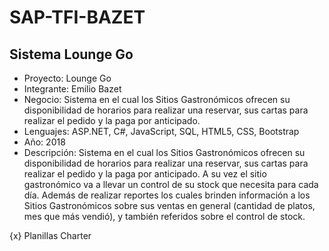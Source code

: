 # SAP-TFI-BAZET
## Sistema Lounge Go

* Proyecto: Lounge Go 
* Integrante: Emilio Bazet
* Negocio: Sistema en el cual los Sitios Gastronómicos ofrecen su disponibilidad de horarios para realizar una reservar, sus cartas para realizar el pedido y la paga por anticipado.
* Lenguajes: ASP.NET, C#, JavaScript, SQL, HTML5, CSS, Bootstrap 
* Año: 2018 
* Descripción: Sistema en el cual los Sitios Gastronómicos ofrecen su disponibilidad de horarios para realizar una reservar, sus cartas para realizar el pedido y la paga por anticipado.  A su vez el sitio gastronómico va a llevar un control de su stock que necesita para cada día. Además de realizar reportes los cuales brinden información a los Sitios Gastronómicos sobre sus ventas en general (cantidad de platos, mes que más vendió), y también referidos sobre el control de stock.

{x} Planillas Charter

